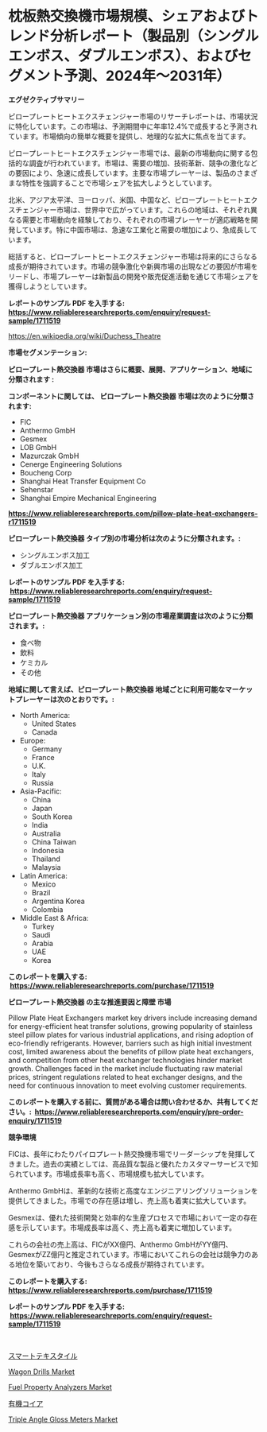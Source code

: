 <p><h1>枕板熱交換機市場規模、シェアおよびトレンド分析レポート（製品別（シングルエンボス、ダブルエンボス）、およびセグメント予測、2024年〜2031年）</h1></p><p><strong>エグゼクティブサマリー</strong></p>
<p><p>ピロープレートヒートエクスチェンジャー市場のリサーチレポートは、市場状況に特化しています。この市場は、予測期間中に年率12.4%で成長すると予測されています。市場傾向の簡単な概要を提供し、地理的な拡大に焦点を当てます。</p><p>ピロープレートヒートエクスチェンジャー市場では、最新の市場動向に関する包括的な調査が行われています。市場は、需要の増加、技術革新、競争の激化などの要因により、急速に成長しています。主要な市場プレーヤーは、製品のさまざまな特性を強調することで市場シェアを拡大しようとしています。</p><p>北米、アジア太平洋、ヨーロッパ、米国、中国など、ピロープレートヒートエクスチェンジャー市場は、世界中で広がっています。これらの地域は、それぞれ異なる需要と市場動向を経験しており、それぞれの市場プレーヤーが適応戦略を開発しています。特に中国市場は、急速な工業化と需要の増加により、急成長しています。</p><p>総括すると、ピロープレートヒートエクスチェンジャー市場は将来的にさらなる成長が期待されています。市場の競争激化や新興市場の出現などの要因が市場をリードし、市場プレーヤーは新製品の開発や販売促進活動を通じて市場シェアを獲得しようとしています。</p></p>
<p><strong>レポートのサンプル PDF を入手する: <a href="https://www.reliableresearchreports.com/enquiry/request-sample/1711519">https://www.reliableresearchreports.com/enquiry/request-sample/1711519</a></strong></p>
<p><a href="https://en.wikipedia.org/wiki/Duchess_Theatre">https://en.wikipedia.org/wiki/Duchess_Theatre</a></p>
<p><strong>市場セグメンテーション:</strong></p>
<p><strong> ピロープレート熱交換器 市場はさらに概要、展開、アプリケーション、地域に分類されます :</strong></p>
<p><strong>コンポーネントに関しては、 ピロープレート熱交換器 市場は次のように分類されます: &nbsp;</strong></p>
<p><ul><li>FIC</li><li>Anthermo GmbH</li><li>Gesmex</li><li>LOB GmbH</li><li>Mazurczak GmbH</li><li>Cenerge Engineering Solutions</li><li>Boucheng Corp</li><li>Shanghai Heat Transfer Equipment Co</li><li>Sehenstar</li><li>Shanghai Empire Mechanical Engineering</li></ul></p>
<p><strong><a href="https://www.reliableresearchreports.com/pillow-plate-heat-exchangers-r1711519">https://www.reliableresearchreports.com/pillow-plate-heat-exchangers-r1711519</a></strong></p>
<p><strong> ピロープレート熱交換器 タイプ別の市場分析は次のように分類されます。:</strong></p>
<p><ul><li>シングルエンボス加工</li><li>ダブルエンボス加工</li></ul></p>
<p><strong>レポートのサンプル PDF を入手する: &nbsp;<a href="https://www.reliableresearchreports.com/enquiry/request-sample/1711519">https://www.reliableresearchreports.com/enquiry/request-sample/1711519</a></strong></p>
<p><strong> ピロープレート熱交換器 アプリケーション別の市場産業調査は次のように分類されます。:</strong></p>
<p><ul><li>食べ物</li><li>飲料</li><li>ケミカル</li><li>その他</li></ul></p>
<p><strong>地域に関して言えば、ピロープレート熱交換器 地域ごとに利用可能なマーケットプレーヤーは次のとおりです。:</strong></p>
<p><ul>
    <li>
        North America:
        <ul>
            <li>United States</li>
            <li>Canada</li>
        </ul>
    </li>
    <li>
        Europe:
        <ul>
            <li>Germany</li>
            <li>France</li>
            <li>U.K.</li>
            <li>Italy</li>
            <li>Russia</li>
        </ul>
    </li>
    <li>
        Asia-Pacific:
        <ul>
            <li>China</li>
            <li>Japan</li>
            <li>South Korea</li>
            <li>India</li>
            <li>Australia</li>
            <li>China Taiwan</li>
            <li>Indonesia</li>
            <li>Thailand</li>
            <li>Malaysia</li>
        </ul>
    </li>
    <li>
        Latin America:
        <ul>
            <li>Mexico</li>
            <li>Brazil</li>
            <li>Argentina Korea</li>
            <li>Colombia</li>
        </ul>
    </li>
    <li>
        Middle East & Africa:
        <ul>
            <li>Turkey</li>
            <li>Saudi</li>
            <li>Arabia</li>
            <li>UAE</li>
            <li>Korea</li>
        </ul>
    </li>
    </ul></p>
<p><strong>このレポートを購入する: &nbsp;<a href="https://www.reliableresearchreports.com/purchase/1711519">https://www.reliableresearchreports.com/purchase/1711519</a></strong></p>
<p><strong>ピロープレート熱交換器 の主な推進要因と障壁 市場</strong></p>
<p><p>Pillow Plate Heat Exchangers market key drivers include increasing demand for energy-efficient heat transfer solutions, growing popularity of stainless steel pillow plates for various industrial applications, and rising adoption of eco-friendly refrigerants. However, barriers such as high initial investment cost, limited awareness about the benefits of pillow plate heat exchangers, and competition from other heat exchanger technologies hinder market growth. Challenges faced in the market include fluctuating raw material prices, stringent regulations related to heat exchanger designs, and the need for continuous innovation to meet evolving customer requirements.</p></p>
<p><strong>このレポートを購入する前に、質問がある場合は問い合わせるか、共有してください。:&nbsp; <a href="https://www.reliableresearchreports.com/enquiry/pre-order-enquiry/1711519">https://www.reliableresearchreports.com/enquiry/pre-order-enquiry/1711519</a></strong></p>
<p><strong>競争環境</strong></p>
<p><p>FICは、長年にわたりパイロプレート熱交換機市場でリーダーシップを発揮してきました。過去の実績としては、高品質な製品と優れたカスタマーサービスで知られています。市場成長率も高く、市場規模も拡大しています。</p><p>Anthermo GmbHは、革新的な技術と高度なエンジニアリングソリューションを提供してきました。市場での存在感は増し、売上高も着実に拡大しています。</p><p>Gesmexは、優れた技術開発と効率的な生産プロセスで市場において一定の存在感を示しています。市場成長率は高く、売上高も着実に増加しています。</p><p>これらの会社の売上高は、FICがXX億円、Anthermo GmbHがYY億円、GesmexがZZ億円と推定されています。市場においてこれらの会社は競争力のある地位を築いており、今後もさらなる成長が期待されています。</p></p>
<p><strong>このレポートを購入する: &nbsp; <a href="https://www.reliableresearchreports.com/purchase/1711519">https://www.reliableresearchreports.com/purchase/1711519</a></strong></p>
<p><strong>レポートのサンプル PDF を入手する: &nbsp;<a href="https://www.reliableresearchreports.com/enquiry/request-sample/1711519">https://www.reliableresearchreports.com/enquiry/request-sample/1711519</a></strong><strong></strong></p>
<p>&nbsp;</p>
<p><p><a href="https://github.com/MosesSpinka1914/Market-Research-Report-List-2/blob/main/4012352168507.md">スマートテキスタイル</a></p><p><a href="https://issuu.com/reportprime-2/docs/wagon-drills-market-size-2030.pptx">Wagon Drills Market</a></p><p><a href="https://github.com/irfadac/Market-Research-Report-List-4/blob/main/fuel-property-analyzers-market.md">Fuel Property Analyzers Market</a></p><p><a href="https://github.com/bevdtkn4419963/Market-Research-Report-List-3/blob/main/4558039168506.md">有機コイア</a></p><p><a href="https://github.com/ashepherd82/Market-Research-Report-List-5/blob/main/triple-angle-gloss-meters-market.md">Triple Angle Gloss Meters Market</a></p></p>